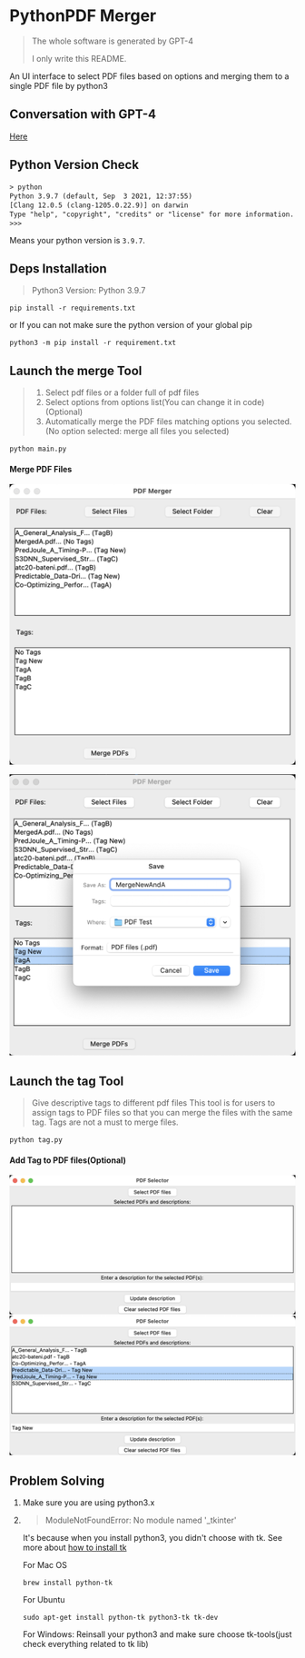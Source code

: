 # PythonPDF Merger
> The whole software is generated by GPT-4
> 
> I only write this README.

An UI interface to select PDF files based on options and merging them to a single PDF file by python3

## Conversation with GPT-4
[Here](./ChatGPTConversation.md)

## Python Version Check
```shell
> python
Python 3.9.7 (default, Sep  3 2021, 12:37:55) 
[Clang 12.0.5 (clang-1205.0.22.9)] on darwin
Type "help", "copyright", "credits" or "license" for more information.
>>> 
```
Means your python version is `3.9.7`.

## Deps Installation
> Python3 Version: Python 3.9.7

```shell
pip install -r requirements.txt
```
or
If you can not make sure the python version of your global pip
```shell
python3 -m pip install -r requirement.txt
```

## Launch the merge Tool
> 1. Select pdf files or a folder full of pdf files
> 2. Select options from options list(You can change it in code) (Optional)
> 3. Automatically merge the PDF files matching options you selected. (No option selected: merge all files you selected)
```shell
python main.py
```

#### Merge PDF Files

![Merge1](./imgs/merge1.png)

![Merge2](./imgs/merge2.png)

## Launch the tag Tool
> Give descriptive tags to different pdf files
> This tool is for users to assign tags to PDF files so that you can merge the files with the same tag.
> Tags are not a must to merge files.

```shell
python tag.py
```

#### Add Tag to PDF files(Optional)
![Tag1](./imgs/Tag1.png)
![Tag2](./imgs/Tag2.png)


## Problem Solving

1. Make sure you are using python3.x
2. > ModuleNotFoundError: No module named '_tkinter'

    It's because when you install python3, you didn't choose with tk.
    See more about [how to install tk](https://stackoverflow.com/questions/5459444/tkinter-python-may-not-be-configured-for-tk)

    For Mac OS
    ```shell
    brew install python-tk
    ```

    For Ubuntu
    ```shell
    sudo apt-get install python-tk python3-tk tk-dev
    ```

    For Windows: Reinsall your python3 and make sure choose tk-tools(just check everything related to tk lib)
